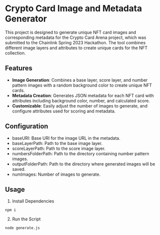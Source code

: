 # Crypto Card Image and Metadata Generator

This project is designed to generate unique NFT card images and corresponding metadata for the Crypto Card Arena project, which was submitted to the Chainlink Spring 2023 Hackathon. The tool combines different image layers and attributes to create unique cards for the NFT collection.

## Features

- **Image Generation**: Combines a base layer, score layer, and number pattern images with a random background color to create unique NFT cards.
- **Metadata Creation**: Generates JSON metadata for each NFT card with attributes including background color, number, and calculated score.
- **Customizable**: Easily adjust the number of images to generate, and configure attributes used for scoring and metadata.

## Configuration
- baseURI: Base URI for the image URL in the metadata.
- baseLayerPath: Path to the base image layer.
- scoreLayerPath: Path to the score image layer.
- numbersFolderPath: Path to the directory containing number pattern images.
- outputFolderPath: Path to the directory where generated images will be saved.
- numImages: Number of images to generate.

## Usage
1. Install Dependencies

```shell
npm i
```
2. Run the Script

```shell
node generate.js
```
